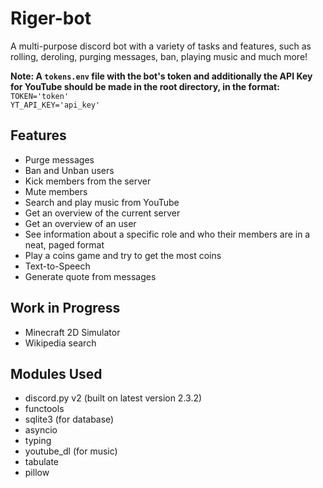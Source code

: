 # Riger-bot
 A multi-purpose discord bot with a variety of tasks and features, such as rolling, deroling, purging messages, ban, playing music and much more!

 <b>Note: A `tokens.env` file with the bot's token and additionally the API Key for YouTube should be made in the root directory, in the format:</b>
 `TOKEN='token'`<br>
 `YT_API_KEY='api_key'`

## Features
- Purge messages
- Ban and Unban users
- Kick members from the server
- Mute members
- Search and play music from YouTube
- Get an overview of the current server
- Get an overview of an user
- See information about a specific role and who their members are in a neat, paged format
- Play a coins game and try to get the most coins
- Text-to-Speech
- Generate quote from messages

## Work in Progress
- Minecraft 2D Simulator
- Wikipedia search


## Modules Used
- discord.py v2 (built on latest version 2.3.2)
- functools
- sqlite3 (for database)
- asyncio
- typing
- youtube_dl (for music)
- tabulate
- pillow
